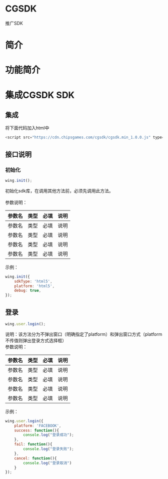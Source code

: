 CGSDK
==== 
推广SDK

# 简介

# 功能简介

# 集成CGSDK SDK
## 集成
将下面代码加入html中
```javascript
<script src="https://cdn.chipsgames.com/cgsdk/cgsdk.min_1.0.0.js" type="text/javascript" />
```
## 接口说明
### 初始化
```javascript
wing.init();
```
初始化sdk库，在调用其他方法前，必须先调用此方法。<br> 
<br> 
参数说明：
<br>

| 参数名 | 类型  | 必填  | 说明  |
|:----------:|:----------:|:---------:|:---------:|
| 参数名 | 类型  | 必填  | 说明  |
| 参数名 | 类型  | 必填  | 说明  |
| 参数名 | 类型  | 必填  | 说明  |
| 参数名 | 类型  | 必填  | 说明  |

示例：
```javascript
wing.init({
    sdkType: 'html5',
    platform: 'html5',
    debug: true,
});
``` 
## 登录
```javascript
wing.user.login();
```
说明：该方法分为不弹出窗口（明确指定了platform）和弹出窗口方式（platform不传值则弹出登录方式选择框）
<br>
参数说明：
<br>

| 参数名 | 类型  | 必填  | 说明  |
|:----------:|:----------:|:---------:|:---------:|
| 参数名 | 类型  | 必填  | 说明  |
| 参数名 | 类型  | 必填  | 说明  |
| 参数名 | 类型  | 必填  | 说明  |
| 参数名 | 类型  | 必填  | 说明  |

示例：
```javascript
wing.user.login({
    platform: 'FACEBOOK',
    success: function(){
        console.log("登录成功");
    },
    fail: function(){
        console.log("登录失败");
    },
    cancel: function(){
        console.log("登录取消")
    }
});
```

